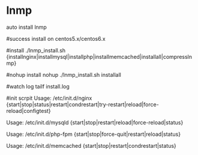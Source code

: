 lnmp
====

auto install lnmp


#success install on centos5.x/centos6.x

#install
./lnmp_install.sh {installnginx|installmysql|installphp|installmemcached|installall|compresslnmp}

#nohup install
nohup ./lnmp_install.sh installall

#watch log
tailf install.log

#init scrpit
Usage: /etc/init.d/nginx {start|stop|status|restart|condrestart|try-restart|reload|force-reload|configtest}

Usage: /etc/init.d/mysqld  {start|stop|restart|reload|force-reload|status}

Usage: /etc/init.d/php-fpm {start|stop|force-quit|restart|reload|status}

Usage: /etc/init.d/memcached {start|stop|restart|condrestart|status}
